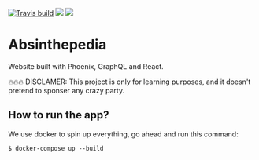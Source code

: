 [![Travis build](https://secure.travis-ci.org/carlos4ndre/absinthepedia.svg?branch=master
"Build Status")](https://travis-ci.org/carlos4ndre/absinthepedia)
<a href="https://codeclimate.com/github/carlos4ndre/absinthepedia"><img src="https://codeclimate.com/github/carlos4ndre/absinthepedia/badges/gpa.svg" /></a>
<a href="https://codeclimate.com/github/carlos4ndre/absinthepedia"><img src="https://codeclimate.com/github/carlos4ndre/absinthepedia/badges/issue_count.svg" /></a>

# Absinthepedia

Website built with Phoenix, GraphQL and React.

🔥🔥🔥 DISCLAMER: This project is only for learning purposes, 
and it doesn't pretend to sponser any crazy party.

## How to run the app?

We use docker to spin up everything, go ahead and run this command:

```
$ docker-compose up --build
```
